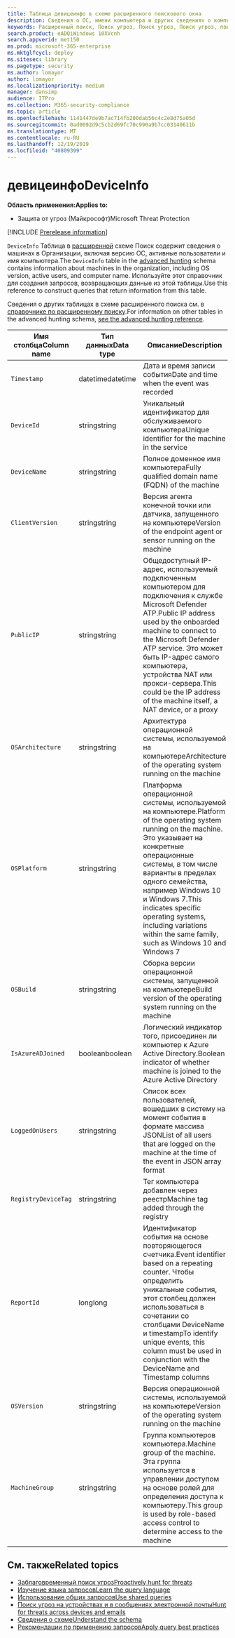 ```yaml
---
title: Таблица девицеинфо в схеме расширенного поискового окна
description: Сведения о ОС, имени компьютера и других сведениях о компьютере в таблице Девицеинфо расширенной схемы подсистемы Поиск
keywords: Расширенный поиск, Поиск угроз, Поиск угроз, Поиск угроз, поиск, запрос, телеметрии, Справочник по схеме, Кусто, таблица, столбец, тип данных, описание, мачинеинфо, Девицеинфо, устройство, компьютер, ОС, платформа, пользователи
search.product: eADQiWindows 10XVcnh
search.appverid: met150
ms.prod: microsoft-365-enterprise
ms.mktglfcycl: deploy
ms.sitesec: library
ms.pagetype: security
ms.author: lomayor
author: lomayor
ms.localizationpriority: medium
manager: dansimp
audience: ITPro
ms.collection: M365-security-compliance
ms.topic: article
ms.openlocfilehash: 1141447de9b7ac714fb200dab56c4c2e8d75a05d
ms.sourcegitcommit: 0ad0092d9c5cb2d69fc70c990a9b7cc03140611b
ms.translationtype: MT
ms.contentlocale: ru-RU
ms.lasthandoff: 12/19/2019
ms.locfileid: "40809399"
---
```

# <a name="deviceinfo"></a><span data-ttu-id="11b66-104">девицеинфо</span><span class="sxs-lookup"><span data-stu-id="11b66-104">DeviceInfo</span></span>

<span data-ttu-id="11b66-105">**Область применения:**</span><span class="sxs-lookup"><span data-stu-id="11b66-105">**Applies to:**</span></span>
- <span data-ttu-id="11b66-106">Защита от угроз (Майкрософт)</span><span class="sxs-lookup"><span data-stu-id="11b66-106">Microsoft Threat Protection</span></span>

[!INCLUDE [Prerelease information](../includes/prerelease.md)]

<span data-ttu-id="11b66-107">`DeviceInfo` Таблица в [расширенной](advanced-hunting-overview.md) схеме Поиск содержит сведения о машинах в Организации, включая версию ОС, активные пользователи и имя компьютера.</span><span class="sxs-lookup"><span data-stu-id="11b66-107">The `DeviceInfo` table in the [advanced hunting](advanced-hunting-overview.md) schema contains information about machines in the organization, including OS version, active users, and computer name.</span></span> <span data-ttu-id="11b66-108">Используйте этот справочник для создания запросов, возвращающих данные из этой таблицы.</span><span class="sxs-lookup"><span data-stu-id="11b66-108">Use this reference to construct queries that return information from this table.</span></span>

<span data-ttu-id="11b66-109">Сведения о других таблицах в схеме расширенного поиска см. в [справочнике по расширенному поиску](advanced-hunting-schema-tables.md).</span><span class="sxs-lookup"><span data-stu-id="11b66-109">For information on other tables in the advanced hunting schema, [see the advanced hunting reference](advanced-hunting-schema-tables.md).</span></span>

| <span data-ttu-id="11b66-110">Имя столбца</span><span class="sxs-lookup"><span data-stu-id="11b66-110">Column name</span></span> | <span data-ttu-id="11b66-111">Тип данных</span><span class="sxs-lookup"><span data-stu-id="11b66-111">Data type</span></span> | <span data-ttu-id="11b66-112">Описание</span><span class="sxs-lookup"><span data-stu-id="11b66-112">Description</span></span> |
|-------------|-----------|-------------|
| `Timestamp` | <span data-ttu-id="11b66-113">datetime</span><span class="sxs-lookup"><span data-stu-id="11b66-113">datetime</span></span> | <span data-ttu-id="11b66-114">Дата и время записи события</span><span class="sxs-lookup"><span data-stu-id="11b66-114">Date and time when the event was recorded</span></span> |
| `DeviceId` | <span data-ttu-id="11b66-115">string</span><span class="sxs-lookup"><span data-stu-id="11b66-115">string</span></span> | <span data-ttu-id="11b66-116">Уникальный идентификатор для обслуживаемого компьютера</span><span class="sxs-lookup"><span data-stu-id="11b66-116">Unique identifier for the machine in the service</span></span> |
| `DeviceName` | <span data-ttu-id="11b66-117">string</span><span class="sxs-lookup"><span data-stu-id="11b66-117">string</span></span> | <span data-ttu-id="11b66-118">Полное доменное имя компьютера</span><span class="sxs-lookup"><span data-stu-id="11b66-118">Fully qualified domain name (FQDN) of the machine</span></span> |
| `ClientVersion` | <span data-ttu-id="11b66-119">string</span><span class="sxs-lookup"><span data-stu-id="11b66-119">string</span></span> | <span data-ttu-id="11b66-120">Версия агента конечной точки или датчика, запущенного на компьютере</span><span class="sxs-lookup"><span data-stu-id="11b66-120">Version of the endpoint agent or sensor running on the machine</span></span> |
| `PublicIP` | <span data-ttu-id="11b66-121">string</span><span class="sxs-lookup"><span data-stu-id="11b66-121">string</span></span> | <span data-ttu-id="11b66-122">Общедоступный IP-адрес, используемый подключенным компьютером для подключения к службе Microsoft Defender ATP.</span><span class="sxs-lookup"><span data-stu-id="11b66-122">Public IP address used by the onboarded machine to connect to the Microsoft Defender ATP service.</span></span> <span data-ttu-id="11b66-123">Это может быть IP-адрес самого компьютера, устройства NAT или прокси-сервера.</span><span class="sxs-lookup"><span data-stu-id="11b66-123">This could be the IP address of the machine itself, a NAT device, or a proxy</span></span> |
| `OSArchitecture` | <span data-ttu-id="11b66-124">string</span><span class="sxs-lookup"><span data-stu-id="11b66-124">string</span></span> | <span data-ttu-id="11b66-125">Архитектура операционной системы, используемой на компьютере</span><span class="sxs-lookup"><span data-stu-id="11b66-125">Architecture of the operating system running on the machine</span></span> |
| `OSPlatform` | <span data-ttu-id="11b66-126">string</span><span class="sxs-lookup"><span data-stu-id="11b66-126">string</span></span> | <span data-ttu-id="11b66-127">Платформа операционной системы, используемой на компьютере.</span><span class="sxs-lookup"><span data-stu-id="11b66-127">Platform of the operating system running on the machine.</span></span> <span data-ttu-id="11b66-128">Это указывает на конкретные операционные системы, в том числе варианты в пределах одного семейства, например Windows 10 и Windows 7.</span><span class="sxs-lookup"><span data-stu-id="11b66-128">This indicates specific operating systems, including variations within the same family, such as Windows 10 and Windows 7</span></span> |
| `OSBuild` | <span data-ttu-id="11b66-129">string</span><span class="sxs-lookup"><span data-stu-id="11b66-129">string</span></span> | <span data-ttu-id="11b66-130">Сборка версии операционной системы, запущенной на компьютере</span><span class="sxs-lookup"><span data-stu-id="11b66-130">Build version of the operating system running on the machine</span></span> |
| `IsAzureADJoined` | <span data-ttu-id="11b66-131">boolean</span><span class="sxs-lookup"><span data-stu-id="11b66-131">boolean</span></span> | <span data-ttu-id="11b66-132">Логический индикатор того, присоединен ли компьютер к Azure Active Directory.</span><span class="sxs-lookup"><span data-stu-id="11b66-132">Boolean indicator of whether machine is joined to the Azure Active Directory</span></span> |
| `LoggedOnUsers` | <span data-ttu-id="11b66-133">string</span><span class="sxs-lookup"><span data-stu-id="11b66-133">string</span></span> | <span data-ttu-id="11b66-134">Список всех пользователей, вошедших в систему на момент события в формате массива JSON</span><span class="sxs-lookup"><span data-stu-id="11b66-134">List of all users that are logged on the machine at the time of the event in JSON array format</span></span> |
| `RegistryDeviceTag` | <span data-ttu-id="11b66-135">string</span><span class="sxs-lookup"><span data-stu-id="11b66-135">string</span></span> | <span data-ttu-id="11b66-136">Тег компьютера добавлен через реестр</span><span class="sxs-lookup"><span data-stu-id="11b66-136">Machine tag added through the registry</span></span> |
| `ReportId` | <span data-ttu-id="11b66-137">long</span><span class="sxs-lookup"><span data-stu-id="11b66-137">long</span></span> | <span data-ttu-id="11b66-138">Идентификатор события на основе повторяющегося счетчика.</span><span class="sxs-lookup"><span data-stu-id="11b66-138">Event identifier based on a repeating counter.</span></span> <span data-ttu-id="11b66-139">Чтобы определить уникальные события, этот столбец должен использоваться в сочетании со столбцами DeviceName и timestamp</span><span class="sxs-lookup"><span data-stu-id="11b66-139">To identify unique events, this column must be used in conjunction with the DeviceName and Timestamp columns</span></span> |
| `OSVersion` | <span data-ttu-id="11b66-140">string</span><span class="sxs-lookup"><span data-stu-id="11b66-140">string</span></span> | <span data-ttu-id="11b66-141">Версия операционной системы, используемой на компьютере</span><span class="sxs-lookup"><span data-stu-id="11b66-141">Version of the operating system running on the machine</span></span> |
| `MachineGroup` | <span data-ttu-id="11b66-142">string</span><span class="sxs-lookup"><span data-stu-id="11b66-142">string</span></span> | <span data-ttu-id="11b66-143">Группа компьютеров компьютера.</span><span class="sxs-lookup"><span data-stu-id="11b66-143">Machine group of the machine.</span></span> <span data-ttu-id="11b66-144">Эта группа используется в управлении доступом на основе ролей для определения доступа к компьютеру.</span><span class="sxs-lookup"><span data-stu-id="11b66-144">This group is used by role-based access control to determine access to the machine</span></span> |

## <a name="related-topics"></a><span data-ttu-id="11b66-145">См. также</span><span class="sxs-lookup"><span data-stu-id="11b66-145">Related topics</span></span>
- [<span data-ttu-id="11b66-146">Заблаговременный поиск угроз</span><span class="sxs-lookup"><span data-stu-id="11b66-146">Proactively hunt for threats</span></span>](advanced-hunting-overview.md)
- [<span data-ttu-id="11b66-147">Изучение языка запросов</span><span class="sxs-lookup"><span data-stu-id="11b66-147">Learn the query language</span></span>](advanced-hunting-query-language.md)
- [<span data-ttu-id="11b66-148">Использование общих запросов</span><span class="sxs-lookup"><span data-stu-id="11b66-148">Use shared queries</span></span>](advanced-hunting-shared-queries.md)
- [<span data-ttu-id="11b66-149">Поиск угроз на устройствах и в сообщениях электронной почты</span><span class="sxs-lookup"><span data-stu-id="11b66-149">Hunt for threats across devices and emails</span></span>](advanced-hunting-query-emails-devices.md)
- [<span data-ttu-id="11b66-150">Сведения о схеме</span><span class="sxs-lookup"><span data-stu-id="11b66-150">Understand the schema</span></span>](advanced-hunting-schema-tables.md)
- [<span data-ttu-id="11b66-151">Рекомендации по применению запросов</span><span class="sxs-lookup"><span data-stu-id="11b66-151">Apply query best practices</span></span>](advanced-hunting-best-practices.md)